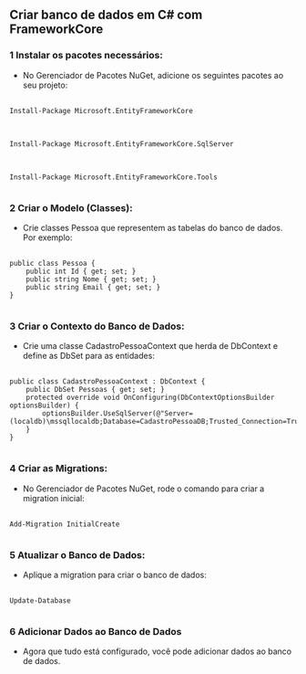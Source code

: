 ## Criar banco de dados em C# com FrameworkCore
### 1 Instalar os pacotes necessários:
<ul><li>No Gerenciador de Pacotes NuGet, adicione os seguintes pacotes ao seu projeto:</li></ul>

<pre>
  <code>
Install-Package Microsoft.EntityFrameworkCore
  </code>
</pre>

<pre>
  <code>
Install-Package Microsoft.EntityFrameworkCore.SqlServer
  </code>
</pre>

<pre>
  <code>
Install-Package Microsoft.EntityFrameworkCore.Tools
  </code>
</pre>

### 2 Criar o Modelo (Classes):
<ul><li>Crie classes Pessoa que representem as tabelas do banco de dados. Por exemplo:</li></ul>

<pre>
    <code>
public class Pessoa {
    public int Id { get; set; }
    public string Nome { get; set; }
    public string Email { get; set; }
}
    </code>
</pre>

### 3 Criar o Contexto do Banco de Dados:
<ul><li>Crie uma classe CadastroPessoaContext que herda de DbContext e define as DbSet para as entidades:</li></ul>

<pre>
    <code>
public class CadastroPessoaContext : DbContext {
    public DbSet<Pessoa> Pessoas { get; set; }
    protected override void OnConfiguring(DbContextOptionsBuilder optionsBuilder) {
        optionsBuilder.UseSqlServer(@"Server=(localdb)\mssqllocaldb;Database=CadastroPessoaDB;Trusted_Connection=True;");
    }
}
    </code>
</pre>

### 4 Criar as Migrations:
<ul><li>No Gerenciador de Pacotes NuGet, rode o comando para criar a migration inicial:</li></ul>

<pre>
    <code>
Add-Migration InitialCreate
    </code>
</pre>

### 5 Atualizar o Banco de Dados:
<ul><li>Aplique a migration para criar o banco de dados:</li></ul>

<pre>
    <code>
Update-Database
    </code>
</pre>

### 6 Adicionar Dados ao Banco de Dados
<ul><li>Agora que tudo está configurado, você pode adicionar dados ao banco de dados.</li></ul>
